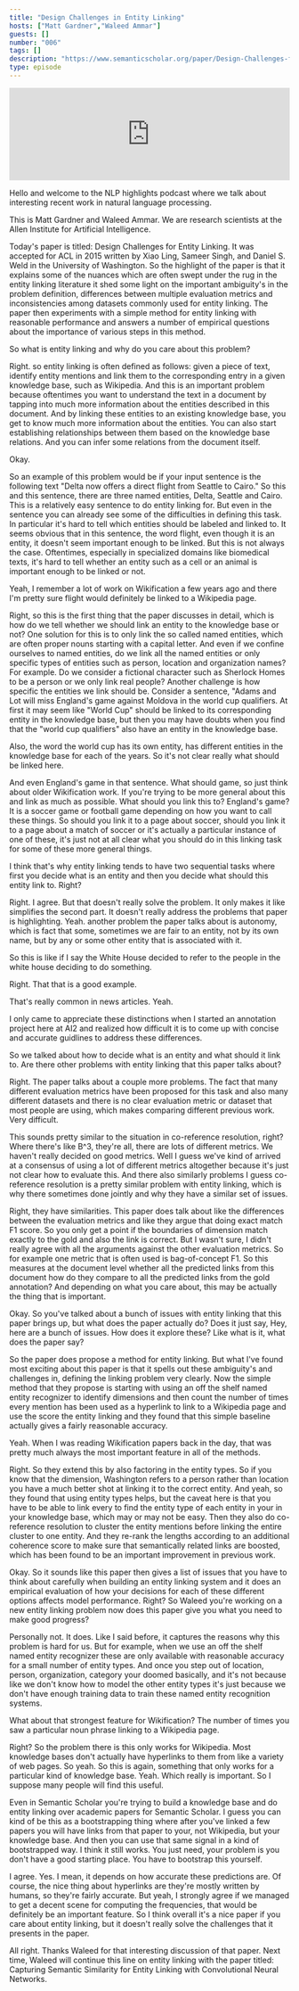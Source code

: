 ```yaml
---
title: "Design Challenges in Entity Linking"
hosts: ["Matt Gardner","Waleed Ammar"]
guests: []
number: "006"
tags: []
description: "https://www.semanticscholar.org/paper/Design-Challenges-for-Entity-Linking-Ling-Singh/aa2a7ac7bfa9a0201d4faddd4e7bb26299a5e0be"
type: episode
---
```


<iframe width="100%" height="166" scrolling="no" frameborder="no" src="https://w.soundcloud.com/player/?&url=https%3A%2F%2Fapi.soundcloud.com%2Ftracks%2F323921745&show_artwork=true&show_comments=false"></iframe>

<turn speaker="Matt Gardner" timestamp="00:00">

Hello and welcome to the NLP highlights podcast where we talk about interesting recent work in
natural language processing.

</turn>


<turn speaker="Waleed Ammar" timestamp="00:06">

This is Matt Gardner and Waleed Ammar. We are research scientists at the Allen Institute for
Artificial Intelligence.

</turn>


<turn speaker="Waleed Ammar" timestamp="00:12">

Today's paper is titled: Design Challenges for Entity Linking. It was accepted for ACL in 2015
written by Xiao Ling, Sameer Singh, and Daniel S. Weld in the University of Washington. So the
highlight of the paper is that it explains some of the nuances which are often swept under the rug
in the entity linking literature it shed some light on the important ambiguity's in the problem
definition, differences between multiple evaluation metrics and inconsistencies among datasets
commonly used for entity linking. The paper then experiments with a simple method for entity linking
with reasonable performance and answers a number of empirical questions about the importance of
various steps in this method.

</turn>


<turn speaker="Matt Gardner" timestamp="01:00">

So what is entity linking and why do you care about this problem?

</turn>


<turn speaker="Waleed Ammar" timestamp="01:04">

Right. so entity linking is often defined as follows: given a piece of text, identify entity
mentions and link them to the corresponding entry in a given knowledge base, such as Wikipedia. And
this is an important problem because oftentimes you want to understand the text in a document by
tapping into much more information about the entities described in this document. And by linking
these entities to an existing knowledge base, you get to know much more information about the
entities. You can also start establishing relationships between them based on the knowledge base
relations. And you can infer some relations from the document itself.

</turn>


<turn speaker="Matt Gardner" timestamp="01:48">

Okay.

</turn>


<turn speaker="Waleed Ammar" timestamp="01:49">

So an example of this problem would be if your input sentence is the following text "Delta now
offers a direct flight from Seattle to Cairo." So this and this sentence, there are three named
entities, Delta, Seattle and Cairo. This is a relatively easy sentence to do entity linking for. But
even in the sentence you can already see some of the difficulties in defining this task. In
particular it's hard to tell which entities should be labeled and linked to. It seems obvious that
in this sentence, the word flight, even though it is an entity, it doesn't seem important enough to
be linked. But this is not always the case. Oftentimes, especially in specialized domains like
biomedical texts, it's hard to tell whether an entity such as a cell or an animal is important
enough to be linked or not.

</turn>


<turn speaker="Matt Gardner" timestamp="02:57">

Yeah, I remember a lot of work on Wikification a few years ago and there I'm pretty sure flight
would definitely be linked to a Wikipedia page.

</turn>


<turn speaker="Waleed Ammar" timestamp="03:07">

Right, so this is the first thing that the paper discusses in detail, which is how do we tell
whether we should link an entity to the knowledge base or not? One solution for this is to only link
the so called named entities, which are often proper nouns starting with a capital letter. And even
if we confine ourselves to named entities, do we link all the named entities or only specific types
of entities such as person, location and organization names? For example. Do we consider a fictional
character such as Sherlock Homes to be a person or we only link real people? Another challenge is
how specific the entities we link should be. Consider a sentence, "Adams and Lot will miss England's
game against Moldova in the world cup qualifiers. At first it may seem like "World Cup" should be
linked to its corresponding entity in the knowledge base, but then you may have doubts when you find
that the "world cup qualifiers" also have an entity in the knowledge base.

</turn>


<turn speaker="Waleed Ammar" timestamp="04:14">

Also, the word the world cup has its own entity, has different entities in the knowledge base for
each of the years. So it's not clear really what should be linked here.

</turn>


<turn speaker="Matt Gardner" timestamp="04:27">

And even England's game in that sentence. What should game, so just think about older Wikification
work. If you're trying to be more general about this and link as much as possible. What should you
link this to? England's game? It is a soccer game or football game depending on how you want to call
these things. So should you link it to a page about soccer, should you link it to a page about a
match of soccer or it's actually a particular instance of one of these, it's just not at all clear
what you should do in this linking task for some of these more general things.

</turn>


<turn speaker="Matt Gardner" timestamp="05:02">

I think that's why entity linking tends to have two sequential tasks where first you decide what is
an entity and then you decide what should this entity link to. Right?

</turn>


<turn speaker="Waleed Ammar" timestamp="05:13">

Right. I agree. But that doesn't really solve the problem. It only makes it like simplifies the
second part. It doesn't really address the problems that paper is highlighting. Yeah. another
problem the paper talks about is autonomy, which is fact that some, sometimes we are fair to an
entity, not by its own name, but by any or some other entity that is associated with it.

</turn>


<turn speaker="Matt Gardner" timestamp="05:37">

So this is like if I say the White House decided to refer to the people in the white house deciding
to do something.

</turn>


<turn speaker="Waleed Ammar" timestamp="05:43">

Right. That that is a good example.

</turn>


<turn speaker="Matt Gardner" timestamp="05:45">

That's really common in news articles. Yeah.

</turn>


<turn speaker="Waleed Ammar" timestamp="05:48">

I only came to appreciate these distinctions when I started an annotation project here at AI2 and
realized how difficult it is to come up with concise and accurate guidlines to address these
differences.

</turn>


<turn speaker="Matt Gardner" timestamp="06:00">

So we talked about how to decide what is an entity and what should it link to. Are there other
problems with entity linking that this paper talks about?

</turn>


<turn speaker="Waleed Ammar" timestamp="06:11">

Right. The paper talks about a couple more problems. The fact that many different evaluation metrics
have been proposed for this task and also many different datasets and there is no clear evaluation
metric or dataset that most people are using, which makes comparing different previous work. Very
difficult.

</turn>


<turn speaker="Matt Gardner" timestamp="06:36">

This sounds pretty similar to the situation in co-reference resolution, right? Where there's like
B^3, they're all, there are lots of different metrics. We haven't really decided on good metrics.
Well I guess we've kind of arrived at a consensus of using a lot of different metrics altogether
because it's just not clear how to evaluate this. And there also similarly problems I guess co-
reference resolution is a pretty similar problem with entity linking, which is why there sometimes
done jointly and why they have a similar set of issues.

</turn>


<turn speaker="Waleed Ammar" timestamp="07:10">

Right, they have similarities. This paper does talk about like the differences between the
evaluation metrics and like they argue that doing exact match F1 score. So you only get a point if
the boundaries of dimension match exactly to the gold and also the link is correct. But I wasn't
sure, I didn't really agree with all the arguments against the other evaluation metrics. So for
example one metric that is often used is bag-of-concept F1. So this measures at the document level
whether all the predicted links from this document how do they compare to all the predicted links
from the gold annotation? And depending on what you care about, this may be actually the thing that
is important.

</turn>


<turn speaker="Matt Gardner" timestamp="08:04">

Okay. So you've talked about a bunch of issues with entity linking that this paper brings up, but
what does the paper actually do? Does it just say, Hey, here are a bunch of issues. How does it
explore these? Like what is it, what does the paper say?

</turn>


<turn speaker="Waleed Ammar" timestamp="08:14">

So the paper does propose a method for entity linking. But what I've found most exciting about this
paper is that it spells out these ambiguity's and challenges in, defining the linking problem very
clearly. Now the simple method that they propose is starting with using an off the shelf named
entity recognizer to identify dimensions and then count the number of times every mention has been
used as a hyperlink to link to a Wikipedia page and use the score the entity linking and they found
that this simple baseline actually gives a fairly reasonable accuracy.

</turn>


<turn speaker="Matt Gardner" timestamp="08:58">

Yeah. When I was reading Wikification papers back in the day, that was pretty much always the most
important feature in all of the methods.

</turn>


<turn speaker="Waleed Ammar" timestamp="09:06">

Right. So they extend this by also factoring in the entity types. So if you know that the dimension,
Washington refers to a person rather than location you have a much better shot at linking it to the
correct entity. And yeah, so they found that using entity types helps, but the caveat here is that
you have to be able to link every to find the entity type of each entity in your in your knowledge
base, which may or may not be easy. Then they also do co-reference resolution to cluster the entity
mentions before linking the entire cluster to one entity. And they re-rank the lengths according to
an additional coherence score to make sure that semantically related links are boosted, which has
been found to be an important improvement in previous work.

</turn>


<turn speaker="Matt Gardner" timestamp="10:13">

Okay. So it sounds like this paper then gives a list of issues that you have to think about
carefully when building an entity linking system and it does an empirical evaluation of how your
decisions for each of these different options affects model performance. Right? So Waleed you're
working on a new entity linking problem now does this paper give you what you need to make good
progress?

</turn>


<turn speaker="Waleed Ammar" timestamp="10:39">

Personally not. It does. Like I said before, it captures the reasons why this problem is hard for
us. But for example, when we use an off the shelf named entity recognizer these are only available
with reasonable accuracy for a small number of entity types. And once you step out of location,
person, organization, category your doomed basically, and it's not because like we don't know how to
model the other entity types it's just because we don't have enough training data to train these
named entity recognition systems.

</turn>


<turn speaker="Matt Gardner" timestamp="11:14">

What about that strongest feature for Wikification? The number of times you saw a particular noun
phrase linking to a Wikipedia page.

</turn>


<turn speaker="Waleed Ammar" timestamp="11:21">

Right? So the problem there is this only works for Wikipedia. Most knowledge bases don't actually
have hyperlinks to them from like a variety of web pages. So yeah. So this is again, something that
only works for a particular kind of knowledge base. Yeah. Which really is important. So I suppose
many people will find this useful.

</turn>


<turn speaker="Matt Gardner" timestamp="11:43">

Even in Semantic Scholar you're trying to build a knowledge base and do entity linking over academic
papers for Semantic Scholar. I guess you can kind of be this as a bootstrapping thing where after
you've linked a few papers you will have links from that paper to your, not Wikipedia, but your
knowledge base. And then you can use that same signal in a kind of bootstrapped way. I think it
still works. You just need, your problem is you don't have a good starting place. You have to
bootstrap this yourself.

</turn>


<turn speaker="Waleed Ammar" timestamp="12:13">

I agree. Yes. I mean, it depends on how accurate these predictions are. Of course, the nice thing
about hyperlinks are they're mostly written by humans, so they're fairly accurate. But yeah, I
strongly agree if we managed to get a decent scene for computing the frequencies, that would be
definitely be an important feature. So I think overall it's a nice paper if you care about entity
linking, but it doesn't really solve the challenges that it presents in the paper.

</turn>


<turn speaker="Matt Gardner" timestamp="12:47">

All right. Thanks Waleed for that interesting discussion of that paper. Next time, Waleed will
continue this line on entity linking with the paper titled: Capturing Semantic Similarity for Entity
Linking with Convolutional Neural Networks.

</turn>
